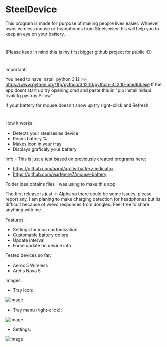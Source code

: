 # SteelDevice

This program is made for purpose of making people lives easier.
Whoever owns wireless mouse or headphones from Steelseries this will help you to keep an eye on your battery.
#
(Please keep in mind this is my first bigger github project for public :D)
#
Important!

You need to have install python 3.12 >> https://www.python.org/ftp/python/3.12.10/python-3.12.10-amd64.exe
If the app dosnt start up try opening cmd and paste this in "pip install hidapi rivalcfg pystray Pillow"

If your battery for mouse doesn't show up try right-click and Refresh.

#

How it works:
- Detects your steelseries device
- Reads battery %
- Makes icon in your tray
- Displays graficaly your battery

Info -
This is just a test based on previously created programs here:
- https://github.com/aarol/arctis-battery-indicator
- https://github.com/yurtemre7/mouse-battery

Folder idea obtains files I was using to make this app

  The first release is just in Alpha so there could be some issues, please report any.
  I am planing to make charging detection for headphones but its difficult because of wierd responces from dongles.
  Feel free to share anything with me.

Features:
- Settings for icon customization
- Customable battery colors
- Update interval
- Force update on device info

Tested devices so far:
- Aerox 5 Wireless
- Arctis Nova 5

Images:


- Tray icon:

![image](https://github.com/user-attachments/assets/bbbe2f54-53e7-4989-957a-ca764665cfaf)


- Tray menu (right-click):

![image](https://github.com/user-attachments/assets/498c916e-9dc1-4086-99bd-c7f3b559f6a7)


- Settings:

![image](https://github.com/user-attachments/assets/c46470d6-6d2f-4573-90d7-d98a0df941e2)
